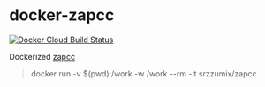 # docker-zapcc

[![Docker Cloud Build Status](https://img.shields.io/docker/cloud/build/srzzumix/zapcc.svg)](https://hub.docker.com/r/srzzumix/zapcc/)

Dockerized [zapcc](https://github.com/yrnkrn/zapcc)

> docker run -v $(pwd):/work -w /work --rm -it srzzumix/zapcc
